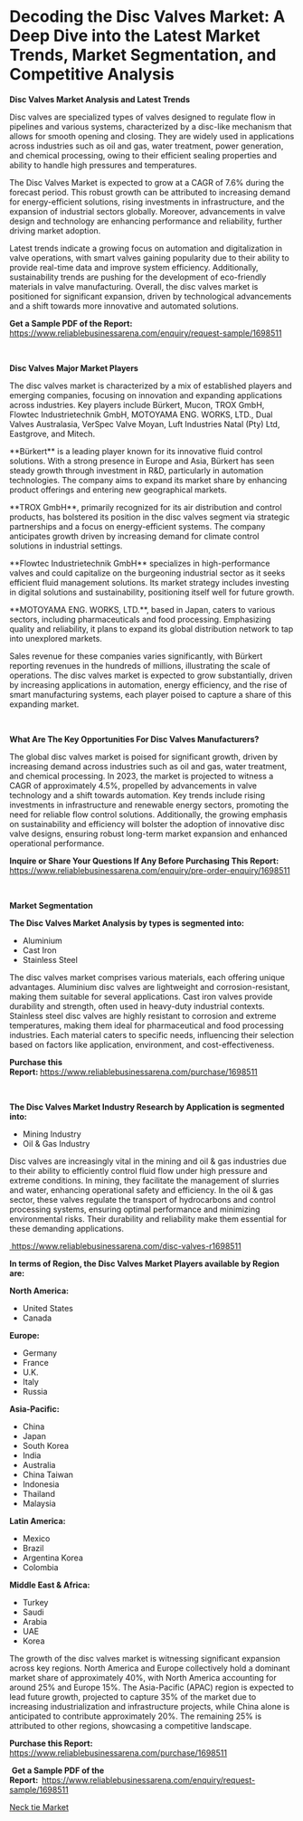 <p><h1>Decoding the Disc Valves Market: A Deep Dive into the Latest Market Trends, Market Segmentation, and Competitive Analysis</h1></p><p><strong>Disc Valves Market Analysis and Latest Trends</strong></p>
<p><p>Disc valves are specialized types of valves designed to regulate flow in pipelines and various systems, characterized by a disc-like mechanism that allows for smooth opening and closing. They are widely used in applications across industries such as oil and gas, water treatment, power generation, and chemical processing, owing to their efficient sealing properties and ability to handle high pressures and temperatures.</p><p>The Disc Valves Market is expected to grow at a CAGR of 7.6% during the forecast period. This robust growth can be attributed to increasing demand for energy-efficient solutions, rising investments in infrastructure, and the expansion of industrial sectors globally. Moreover, advancements in valve design and technology are enhancing performance and reliability, further driving market adoption. </p><p>Latest trends indicate a growing focus on automation and digitalization in valve operations, with smart valves gaining popularity due to their ability to provide real-time data and improve system efficiency. Additionally, sustainability trends are pushing for the development of eco-friendly materials in valve manufacturing. Overall, the disc valves market is positioned for significant expansion, driven by technological advancements and a shift towards more innovative and automated solutions.</p></p>
<p><strong>Get a Sample PDF of the Report:&nbsp;</strong> <a href="https://www.reliablebusinessarena.com/enquiry/request-sample/1698511?utm_campaign=3021&utm_medium=2&utm_source=Github&utm_content=ia&utm_term=27032025&utm_id=disc-valves">https://www.reliablebusinessarena.com/enquiry/request-sample/1698511</a></p>
<p>&nbsp;</p>
<p><strong>Disc Valves Major Market Players</strong></p>
<p><p>The disc valves market is characterized by a mix of established players and emerging companies, focusing on innovation and expanding applications across industries. Key players include Bürkert, Mucon, TROX GmbH, Flowtec Industrietechnik GmbH, MOTOYAMA ENG. WORKS, LTD., Dual Valves Australasia, VerSpec Valve Moyan, Luft Industries Natal (Pty) Ltd, Eastgrove, and Mitech.</p><p>**Bürkert** is a leading player known for its innovative fluid control solutions. With a strong presence in Europe and Asia, Bürkert has seen steady growth through investment in R&D, particularly in automation technologies. The company aims to expand its market share by enhancing product offerings and entering new geographical markets.</p><p>**TROX GmbH**, primarily recognized for its air distribution and control products, has bolstered its position in the disc valves segment via strategic partnerships and a focus on energy-efficient systems. The company anticipates growth driven by increasing demand for climate control solutions in industrial settings.</p><p>**Flowtec Industrietechnik GmbH** specializes in high-performance valves and could capitalize on the burgeoning industrial sector as it seeks efficient fluid management solutions. Its market strategy includes investing in digital solutions and sustainability, positioning itself well for future growth.</p><p>**MOTOYAMA ENG. WORKS, LTD.**, based in Japan, caters to various sectors, including pharmaceuticals and food processing. Emphasizing quality and reliability, it plans to expand its global distribution network to tap into unexplored markets.</p><p>Sales revenue for these companies varies significantly, with Bürkert reporting revenues in the hundreds of millions, illustrating the scale of operations. The disc valves market is expected to grow substantially, driven by increasing applications in automation, energy efficiency, and the rise of smart manufacturing systems, each player poised to capture a share of this expanding market.</p></p>
<p>&nbsp;</p>
<p><strong>What Are The Key Opportunities For Disc Valves Manufacturers?</strong></p>
<p><p>The global disc valves market is poised for significant growth, driven by increasing demand across industries such as oil and gas, water treatment, and chemical processing. In 2023, the market is projected to witness a CAGR of approximately 4.5%, propelled by advancements in valve technology and a shift towards automation. Key trends include rising investments in infrastructure and renewable energy sectors, promoting the need for reliable flow control solutions. Additionally, the growing emphasis on sustainability and efficiency will bolster the adoption of innovative disc valve designs, ensuring robust long-term market expansion and enhanced operational performance.</p></p>
<p><strong>Inquire or Share Your Questions If Any Before Purchasing This Report:</strong> <a href="https://www.reliablebusinessarena.com/enquiry/pre-order-enquiry/1698511?utm_campaign=3021&utm_medium=2&utm_source=Github&utm_content=ia&utm_term=27032025&utm_id=disc-valves">https://www.reliablebusinessarena.com/enquiry/pre-order-enquiry/1698511</a></p>
<p>&nbsp;</p>
<p><strong>Market Segmentation</strong></p>
<p><strong>The Disc Valves Market Analysis by types is segmented into:</strong></p>
<p><ul><li>Aluminium</li><li>Cast Iron</li><li>Stainless Steel</li></ul></p>
<p><p>The disc valves market comprises various materials, each offering unique advantages. Aluminium disc valves are lightweight and corrosion-resistant, making them suitable for several applications. Cast iron valves provide durability and strength, often used in heavy-duty industrial contexts. Stainless steel disc valves are highly resistant to corrosion and extreme temperatures, making them ideal for pharmaceutical and food processing industries. Each material caters to specific needs, influencing their selection based on factors like application, environment, and cost-effectiveness.</p></p>
<p><strong>Purchase this Report:&nbsp;</strong><a href="https://www.reliablebusinessarena.com/purchase/1698511?utm_campaign=3021&utm_medium=2&utm_source=Github&utm_content=ia&utm_term=27032025&utm_id=disc-valves">https://www.reliablebusinessarena.com/purchase/1698511</a></p>
<p>&nbsp;</p>
<p><strong>The Disc Valves Market Industry Research by Application is segmented into:</strong></p>
<p><ul><li>Mining Industry</li><li>Oil & Gas Industry</li></ul></p>
<p><p>Disc valves are increasingly vital in the mining and oil & gas industries due to their ability to efficiently control fluid flow under high pressure and extreme conditions. In mining, they facilitate the management of slurries and water, enhancing operational safety and efficiency. In the oil & gas sector, these valves regulate the transport of hydrocarbons and control processing systems, ensuring optimal performance and minimizing environmental risks. Their durability and reliability make them essential for these demanding applications.</p></p>
<p><a href="https://www.reliablebusinessarena.com/disc-valves-r1698511?utm_campaign=3021&utm_medium=2&utm_source=Github&utm_content=ia&utm_term=27032025&utm_id=disc-valves">&nbsp;https://www.reliablebusinessarena.com/disc-valves-r1698511</a></p>
<p><strong>In terms of Region, the Disc Valves Market Players available by Region are:</strong></p>
<p>
    <p> <strong> North America: </strong>
        <ul>
            <li>United States</li>
            <li>Canada</li>
        </ul>
        </p> 
    <p> <strong> Europe: </strong>
        <ul>
            <li>Germany</li>
            <li>France</li>
            <li>U.K.</li>
            <li>Italy</li>
            <li>Russia</li>
        </ul>
        </p> 
    <p> <strong> Asia-Pacific: </strong>
        <ul>
            <li>China</li>
            <li>Japan</li>
            <li>South Korea</li>
            <li>India</li>
            <li>Australia</li>
            <li>China Taiwan</li>
            <li>Indonesia</li>
            <li>Thailand</li>
            <li>Malaysia</li>
        </ul>
        </p> 
    <p> <strong> Latin America: </strong>
        <ul>
            <li>Mexico</li>
            <li>Brazil</li>
            <li>Argentina Korea</li>
            <li>Colombia</li>
        </ul>
        </p> 
    <p> <strong> Middle East & Africa: </strong>
        <ul>
            <li>Turkey</li>
            <li>Saudi</li>
            <li>Arabia</li>
            <li>UAE</li>
            <li>Korea</li>
        </ul>
    </p>
    </p>
<p><p>The growth of the disc valves market is witnessing significant expansion across key regions. North America and Europe collectively hold a dominant market share of approximately 40%, with North America accounting for around 25% and Europe 15%. The Asia-Pacific (APAC) region is expected to lead future growth, projected to capture 35% of the market due to increasing industrialization and infrastructure projects, while China alone is anticipated to contribute approximately 20%. The remaining 25% is attributed to other regions, showcasing a competitive landscape.</p></p>
<p><strong>Purchase this Report: </strong><a href="https://www.reliablebusinessarena.com/purchase/1698511?utm_campaign=3021&utm_medium=2&utm_source=Github&utm_content=ia&utm_term=27032025&utm_id=disc-valves">https://www.reliablebusinessarena.com/purchase/1698511</a></p>
<p>&nbsp;<strong>Get a Sample PDF of the Report:&nbsp;&nbsp;</strong><a href="https://www.reliablebusinessarena.com/enquiry/request-sample/1698511?utm_campaign=3021&utm_medium=2&utm_source=Github&utm_content=ia&utm_term=27032025&utm_id=disc-valves">https://www.reliablebusinessarena.com/enquiry/request-sample/1698511</a></p>
<p><strong></strong></p>
<p><p><a href="https://github.com/elodielamto06/Market-Research-Report-List-1/blob/main/neck-tie-market.md?utm_campaign=3021&utm_medium=2&utm_source=Github&utm_content=ia&utm_term=27032025&utm_id=disc-valves">Neck tie Market</a></p></p>